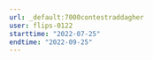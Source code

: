 ```yaml
---
url: _default:7000contestraddagher
user: flips-0122
starttime: "2022-07-25"
endtime: "2022-09-25"
---
```

<reserve />